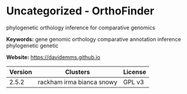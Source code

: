 # Uncategorized - OrthoFinder

phylogenetic orthology inference for comparative genomics

**Keywords:** gene genomic orthology comparative annotation inference phylogenetic genetic

**Website:** <https://davidemms.github.io>

| Version | Clusters | License |
| ------- | -------- | ------- |
| 2.5.2 | rackham irma bianca snowy | GPL v3 |
